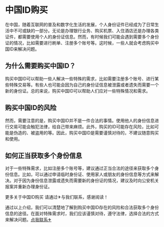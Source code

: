 # 中国ID购买

在中国，随着互联网的普及和数字化生活的发展，个人身份证件已经成为了日常生活中不可或缺的一部分。无论是办理银行业务、购买机票、入住酒店还是办理各类证件，都需要使用个人的身份证信息。然而，有时候我们可能会遇到需要多个身份证的情况，比如需要进行刷单、注册多个账号等。这时候，一些人就会考虑购买中国ID来解决问题。

## 为什么需要购买中国ID？

购买中国ID可以帮助一些人解决一些特殊的需求，比如需要注册多个账号、进行某些特殊交易等。有些人也可能会因为自己的身份证信息被泄露或者遗失而需要一个新的身份证。总的来说，购买中国ID可以帮助人们应对一些特殊情况和需求。

## 购买中国ID的风险

然而，需要注意的是，购买中国ID并不是一件合法的事情。使用他人的身份信息进行交易可能会触犯法律，给自己带来麻烦。此外，购买的ID可能存在风险，比如可能是伪造的、被盗用的等。因此，购买中国ID是需要谨慎对待的，不建议随意购买和使用。

## 如何正当获取多个身份信息

对于一些特殊需求，比如注册多个账号等，建议通过正当合法的途径来获取多个身份信息。比如，可以通过申请临时身份证、使用家人或朋友的身份信息等方式来解决。对于因为身份信息泄露或遗失而需要新的身份证的情况，建议及时向公安机关报案并重新办理身份证。

更多关于中国ID购买 请通过✈与我们联系，感谢阅读！

通过以上介绍，我们可以清楚地了解到购买中国ID存在的风险和合法获取多个身份信息的途径。在面对特殊需求时，我们应该谨慎对待，遵守法律，选择合法的方式来解决问题。[点我联系✈](https://www.G208.com)